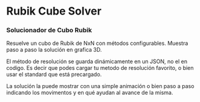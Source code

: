 # Rubik Cube Solver

### Solucionador de Cubo Rubik

Resuelve un cubo de Rubik de NxN con métodos configurables. Muestra paso a paso la solución en grafica 3D.

El método de resolución se guarda dinámicamente en un JSON, no el en codigo. Es decir que podes cargar tu metodo de resolución favorito, o bien usar el standard que está precargado.

La solución la puede mostrar con una simple animación o bien paso a paso indicando los movimentos y en qué ayudan al avance de la misma.
